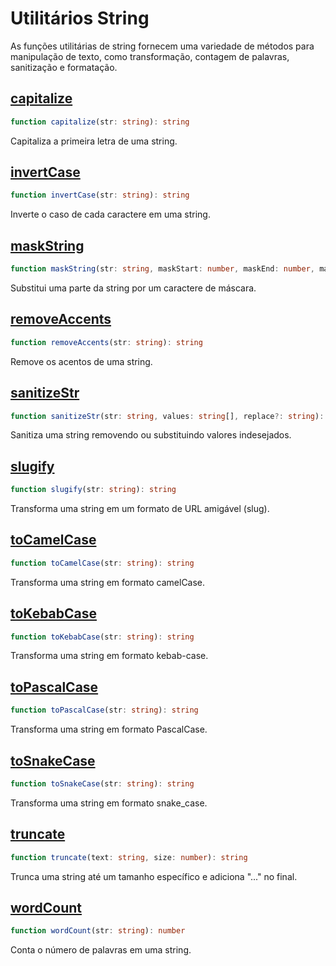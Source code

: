 # Utilitários String

As funções utilitárias de string fornecem uma variedade de métodos para manipulação de texto, como transformação, contagem de palavras, sanitização e formatação.

## [capitalize](./capitalize.md)

```typescript
function capitalize(str: string): string
```

Capitaliza a primeira letra de uma string.

## [invertCase](./invertCase.md)

```typescript
function invertCase(str: string): string
```

Inverte o caso de cada caractere em uma string.

## [maskString](./maskString.md)

```typescript
function maskString(str: string, maskStart: number, maskEnd: number, mask: string = '*'): string
```

Substitui uma parte da string por um caractere de máscara.

## [removeAccents](./removeAccents.md)

```typescript
function removeAccents(str: string): string
```

Remove os acentos de uma string.

## [sanitizeStr](./sanitizeStr.md)

```typescript
function sanitizeStr(str: string, values: string[], replace?: string): string
```

Sanitiza uma string removendo ou substituindo valores indesejados.

## [slugify](./slugify.md)

```typescript
function slugify(str: string): string
```

Transforma uma string em um formato de URL amigável (slug).

## [toCamelCase](./toCamelCase.md)

```typescript
function toCamelCase(str: string): string
```

Transforma uma string em formato camelCase.

## [toKebabCase](./toKebabCase.md)

```typescript
function toKebabCase(str: string): string
```

Transforma uma string em formato kebab-case.

## [toPascalCase](./toPascalCase.md)

```typescript
function toPascalCase(str: string): string
```

Transforma uma string em formato PascalCase.

## [toSnakeCase](./toSnakeCase.md)

```typescript
function toSnakeCase(str: string): string
```

Transforma uma string em formato snake_case.

## [truncate](./truncate.md)

```typescript
function truncate(text: string, size: number): string
```

Trunca uma string até um tamanho específico e adiciona "..." no final.

## [wordCount](./wordCount.md)

```typescript
function wordCount(str: string): number
```

Conta o número de palavras em uma string.
